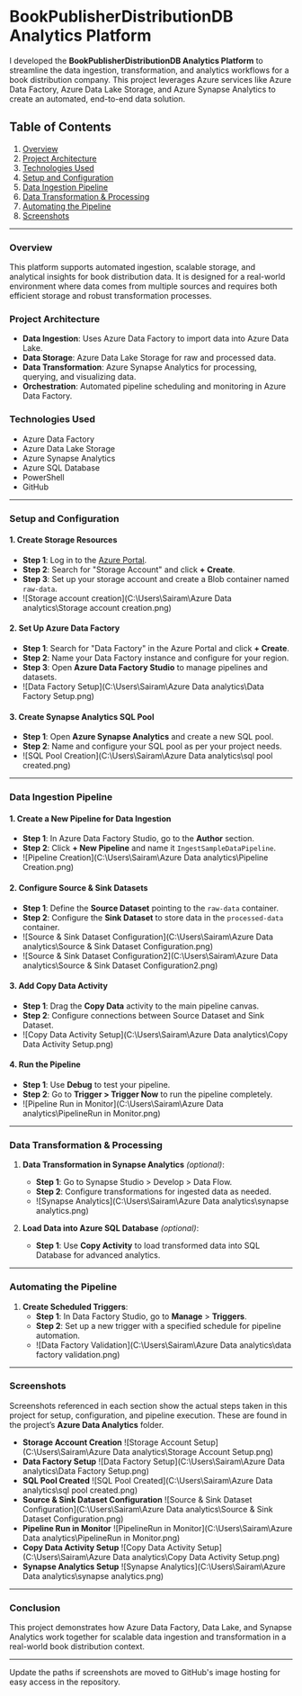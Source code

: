 # BookPublisherDistributionDB Analytics Platform

I developed the **BookPublisherDistributionDB Analytics Platform** to streamline the data ingestion, transformation, and analytics workflows for a book distribution company. This project leverages Azure services like Azure Data Factory, Azure Data Lake Storage, and Azure Synapse Analytics to create an automated, end-to-end data solution.

## Table of Contents
1. [Overview](#overview)
2. [Project Architecture](#project-architecture)
3. [Technologies Used](#technologies-used)
4. [Setup and Configuration](#setup-and-configuration)
5. [Data Ingestion Pipeline](#data-ingestion-pipeline)
6. [Data Transformation & Processing](#data-transformation--processing)
7. [Automating the Pipeline](#automating-the-pipeline)
8. [Screenshots](#screenshots)

---

### Overview
This platform supports automated ingestion, scalable storage, and analytical insights for book distribution data. It is designed for a real-world environment where data comes from multiple sources and requires both efficient storage and robust transformation processes.

### Project Architecture
- **Data Ingestion**: Uses Azure Data Factory to import data into Azure Data Lake.
- **Data Storage**: Azure Data Lake Storage for raw and processed data.
- **Data Transformation**: Azure Synapse Analytics for processing, querying, and visualizing data.
- **Orchestration**: Automated pipeline scheduling and monitoring in Azure Data Factory.

### Technologies Used
- Azure Data Factory
- Azure Data Lake Storage
- Azure Synapse Analytics
- Azure SQL Database
- PowerShell
- GitHub

---

### Setup and Configuration

#### 1. **Create Storage Resources**
   - **Step 1**: Log in to the [Azure Portal](https://portal.azure.com).
   - **Step 2**: Search for "Storage Account" and click **+ Create**.
   - **Step 3**: Set up your storage account and create a Blob container named `raw-data`.
   - ![Storage account creation](C:\Users\Sairam\Azure Data analytics\Storage account creation.png)

#### 2. **Set Up Azure Data Factory**
   - **Step 1**: Search for "Data Factory" in the Azure Portal and click **+ Create**.
   - **Step 2**: Name your Data Factory instance and configure for your region.
   - **Step 3**: Open **Azure Data Factory Studio** to manage pipelines and datasets.
   - ![Data Factory Setup](C:\Users\Sairam\Azure Data analytics\Data Factory Setup.png)

#### 3. **Create Synapse Analytics SQL Pool**
   - **Step 1**: Open **Azure Synapse Analytics** and create a new SQL pool.
   - **Step 2**: Name and configure your SQL pool as per your project needs.
   - ![SQL Pool Creation](C:\Users\Sairam\Azure Data analytics\sql pool created.png)

---

### Data Ingestion Pipeline

#### 1. **Create a New Pipeline for Data Ingestion**
   - **Step 1**: In Azure Data Factory Studio, go to the **Author** section.
   - **Step 2**: Click **+ New Pipeline** and name it `IngestSampleDataPipeline`.
   - ![Pipeline Creation](C:\Users\Sairam\Azure Data analytics\Pipeline Creation.png)

#### 2. **Configure Source & Sink Datasets**
   - **Step 1**: Define the **Source Dataset** pointing to the `raw-data` container.
   - **Step 2**: Configure the **Sink Dataset** to store data in the `processed-data` container.
   - ![Source & Sink Dataset Configuration](C:\Users\Sairam\Azure Data analytics\Source & Sink Dataset Configuration.png)
   - ![Source & Sink Dataset Configuration2](C:\Users\Sairam\Azure Data analytics\Source & Sink Dataset Configuration2.png)

#### 3. **Add Copy Data Activity**
   - **Step 1**: Drag the **Copy Data** activity to the main pipeline canvas.
   - **Step 2**: Configure connections between Source Dataset and Sink Dataset.
   - ![Copy Data Activity Setup](C:\Users\Sairam\Azure Data analytics\Copy Data Activity Setup.png)

#### 4. **Run the Pipeline**
   - **Step 1**: Use **Debug** to test your pipeline.
   - **Step 2**: Go to **Trigger > Trigger Now** to run the pipeline completely.
   - ![Pipeline Run in Monitor](C:\Users\Sairam\Azure Data analytics\PipelineRun in Monitor.png)

---

### Data Transformation & Processing

1. **Data Transformation in Synapse Analytics** *(optional)*:
   - **Step 1**: Go to Synapse Studio > Develop > Data Flow.
   - **Step 2**: Configure transformations for ingested data as needed.
   - ![Synapse Analytics](C:\Users\Sairam\Azure Data analytics\synapse analytics.png)

2. **Load Data into Azure SQL Database** *(optional)*:
   - **Step 1**: Use **Copy Activity** to load transformed data into SQL Database for advanced analytics.

---

### Automating the Pipeline

1. **Create Scheduled Triggers**:
   - **Step 1**: In Data Factory Studio, go to **Manage** > **Triggers**.
   - **Step 2**: Set up a new trigger with a specified schedule for pipeline automation.
   - ![Data Factory Validation](C:\Users\Sairam\Azure Data analytics\data factory validation.png)

---

### Screenshots

Screenshots referenced in each section show the actual steps taken in this project for setup, configuration, and pipeline execution. These are found in the project’s **Azure Data Analytics** folder.

- **Storage Account Creation** ![Storage Account Setup](C:\Users\Sairam\Azure Data analytics\Storage Account Setup.png)
- **Data Factory Setup** ![Data Factory Setup](C:\Users\Sairam\Azure Data analytics\Data Factory Setup.png)
- **SQL Pool Created** ![SQL Pool Created](C:\Users\Sairam\Azure Data analytics\sql pool created.png)
- **Source & Sink Dataset Configuration** ![Source & Sink Dataset Configuration](C:\Users\Sairam\Azure Data analytics\Source & Sink Dataset Configuration.png)
- **Pipeline Run in Monitor** ![PipelineRun in Monitor](C:\Users\Sairam\Azure Data analytics\PipelineRun in Monitor.png)
- **Copy Data Activity Setup** ![Copy Data Activity Setup](C:\Users\Sairam\Azure Data analytics\Copy Data Activity Setup.png)
- **Synapse Analytics Setup** ![Synapse Analytics](C:\Users\Sairam\Azure Data analytics\synapse analytics.png)

---

### Conclusion
This project demonstrates how Azure Data Factory, Data Lake, and Synapse Analytics work together for scalable data ingestion and transformation in a real-world book distribution context. 

--- 

Update the paths if screenshots are moved to GitHub's image hosting for easy access in the repository.
